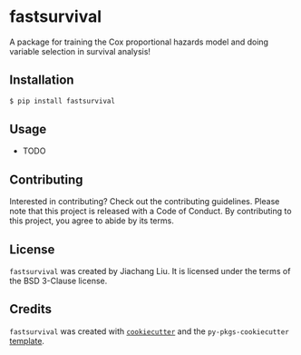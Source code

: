 # fastsurvival

A package for training the Cox proportional hazards model and doing variable selection in survival analysis!

## Installation

```bash
$ pip install fastsurvival
```

## Usage

- TODO

## Contributing

Interested in contributing? Check out the contributing guidelines. Please note that this project is released with a Code of Conduct. By contributing to this project, you agree to abide by its terms.

## License

`fastsurvival` was created by Jiachang Liu. It is licensed under the terms of the BSD 3-Clause license.

## Credits

`fastsurvival` was created with [`cookiecutter`](https://cookiecutter.readthedocs.io/en/latest/) and the `py-pkgs-cookiecutter` [template](https://github.com/py-pkgs/py-pkgs-cookiecutter).
